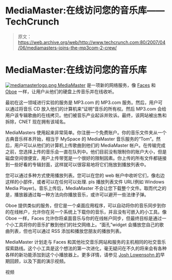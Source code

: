 # MediaMaster:在线访问您的音乐库——TechCrunch

> 原文：<https://web.archive.org/web/http://www.techcrunch.com:80/2007/04/06/mediamasters-joins-the-mp3com-2-crew/>

# MediaMaster:在线访问您的音乐库

[![mediamasterlogo.png](img/7a4a9d4e3bbc7ad595c4bd9f8427e4b3.png) ](https://web.archive.org/web/20220629012118/http://mediamaster.com/) [MediaMaster](https://web.archive.org/web/20220629012118/http://mediamaster.com/) 是一项新的网络服务，像 [Faces](https://web.archive.org/web/20220629012118/http://www.beta.techcrunch.com/2006/08/30/facescom-could-shake-up-social-networking/) 和 [Oboe](https://web.archive.org/web/20220629012118/http://www.beta.techcrunch.com/2005/12/02/oboes-web-music-locker/) 一样，让用户从他们的硬盘上传音乐并在线收听。

最初在这一领域进行实验的服务是 MP3.com 的 MP3.com 服务。然后，用户可以通过将音乐 CD 放入他们的计算机来“证明”音乐的所有权。然后 MP3.com 会给用户该专辑歌曲的在线拷贝。他们被音乐产业起诉并败诉。最终，该网站被出售和拆除，CNET 现在拥有该域名。

MediaMasters 使用起来非常简单。你注册一个免费账户。你的音乐文件夹从一个古典音乐样本开始，相当于 MySpace 的 MediaMaster 音乐服务的“Tom”。然后，用户可以从他们的计算机上传歌曲到他们的 MediaMaster 帐户。在传输完成之前，您选择上传的音乐会一直在队列中。他们目前没有限制你的账户大小，但是磁盘空间很便宜，用户上传带宽是一个很好的限制因素。你上传的所有文件都链接到一些好看的专辑封面，这样就可以很容易地将它们拖放到播放列表中。

您可以通过多种方式使用播放列表。您可以在您的 web 帐户中收听它们，像右边这样的小部件，或者可以在任何可以处理. pls 播放列表文件 URL(例如 Windows Media Player)。音乐上传后，MediaMaster 不会让您下载整个文件。取而代之的是，播放器通过每一种方法向你播放音乐，或许可以避开一些法律子弹。

Oboe 提供类似的服务，但它是一个桌面应用程序，可以自动将你的音乐同步到你的在线帐户，允许你在另一个系统上下载你的音乐，并且没有可嵌入的小工具。像 Oboe 一样，Faces 允许你将桌面音乐与你的在线帐户同步，但最终目标是通过一个小工具将你的音乐扩散到他们的社交网络上。“面孔”widget 会播放您自己的歌曲列表，但也可以通过 RSS 添加和播放您朋友的播放列表。

MediaMaster 计划走与 Faces 和其他社交音乐网站和服务的主机相同的社交音乐探索路线。这个小工具是这个想法的第一次进化，毫无疑问在不久的将来会有各种各样的新功能添加到这个小播放器上。更多详情，请参见 [Josh Lowensohn 的](https://web.archive.org/web/20220629012118/http://www.webware.com/8301-1_109-9699994-2.html)早期回顾，以及下面的演示视频。

视频 